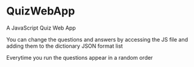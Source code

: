 # QuizWebApp
A JavaScript Quiz Web App

You can change the questions and answers by accessing the JS file and adding them to the dictionary JSON format list

Everytime you run the questions appear in a random order
